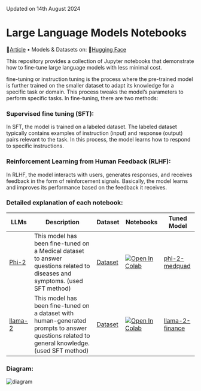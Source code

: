 Updated on 14th August 2024
# Large Language Models Notebooks
<p>
📝<a href="https://medium.com/@prasadmahamulkar/fine-tuning-phi-2-a-step-by-step-guide-e672e7f1d009">Article</a> • Models & Datasets on: 🤗<a href="https://huggingface.co/prsdm">Hugging Face</a>
</p>

This repository provides a collection of Jupyter notebooks that demonstrate how to fine-tune large language models with less minimal cost. 

fine-tuning or instruction tuning is the process where the pre-trained model is further trained on the smaller dataset to adapt its knowledge for a specific task or domain. This process tweaks the model’s parameters to perform specific tasks. In fine-tuning, there are two methods:

### Supervised fine tuning (SFT):
In SFT, the model is trained on a labeled dataset. The labeled dataset typically contains examples of instruction (input) and response (output) pairs relevant to the task. In this process, the model learns how to respond to specific instructions.

### Reinforcement Learning from Human Feedback (RLHF): 
In RLHF, the model interacts with users, generates responses, and receives feedback in the form of reinforcement signals. Basically, the model learns and improves its performance based on the feedback it receives.

### Detailed explanation of each notebook:

| LLMs                      | Description | Dataset | Notebooks | Tuned Model |
|---------------------------|-------------|---------|-----------|-------------|
| [Phi-2](https://huggingface.co/microsoft/phi-2) | This model has been fine-tuned on a Medical dataset to answer questions related to diseases and symptoms. (used SFT method) | [Dataset](https://huggingface.co/datasets/prsdm/MedQuad-phi2-1k) | [![Open In Colab](https://colab.research.google.com/assets/colab-badge.svg)](https://colab.research.google.com/github/prsdm/fine-tune-llms/blob/main/Fine-tune-Phi-2-model.ipynb) | [phi-2-medquad](https://huggingface.co/prsdm/phi-2-medquad) |
| [llama-2](https://huggingface.co/meta-llama/Llama-2-7b-chat-hf) | This model has been fine-tuned on a dataset with human-generated prompts to answer questions related to general knowledge. (used SFT method) | [Dataset](https://huggingface.co/datasets/prsdm/finance-llama2-1k) | [![Open In Colab](https://colab.research.google.com/assets/colab-badge.svg)](https://colab.research.google.com/github/prsdm/fine-tune-llms/blob/main/Fine-tune-llama-2-model.ipynb) | [llama-2-finance](https://huggingface.co/prsdm/llama-2-finance) |
 

### Diagram:

![diagram](https://github.com/user-attachments/assets/b84531b3-9935-4e2f-bd05-e0f88f95edb6)

